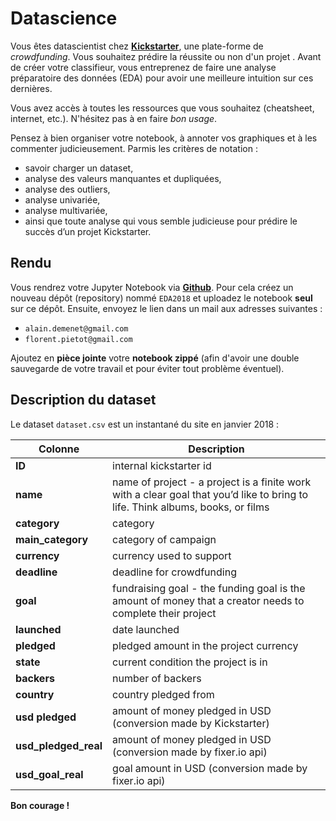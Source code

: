 # Datascience

Vous êtes datascientist chez [**Kickstarter**](https://www.kickstarter.com/), une plate-forme de _crowdfunding_. Vous souhaitez prédire la réussite ou non d'un projet . Avant de créer votre classifieur, vous entreprenez de faire une analyse préparatoire des données (EDA) pour avoir une meilleure intuition sur ces dernières.

Vous avez accès à toutes les ressources que vous souhaitez (cheatsheet, internet, etc.). N'hésitez pas à en faire _bon usage_.

Pensez à bien organiser votre notebook, à annoter vos graphiques et à les commenter judicieusement. Parmis les critères de notation :
- savoir charger un dataset,
- analyse des valeurs manquantes et dupliquées,
- analyse des outliers,
- analyse univariée,
- analyse multivariée,
- ainsi que toute analyse qui vous semble judicieuse pour prédire le succès d’un projet Kickstarter.

## Rendu

Vous rendrez votre Jupyter Notebook via [**Github**](https://github.com/). Pour cela créez un nouveau dépôt (repository) nommé `EDA2018` et uploadez le notebook **seul** sur ce dépôt. Ensuite, envoyez le lien dans un mail aux adresses suivantes :

- `alain.demenet@gmail.com`
- `florent.pietot@gmail.com`

Ajoutez en **pièce jointe** votre **notebook zippé** (afin d'avoir une double sauvegarde de votre travail et pour éviter tout problème éventuel).

## Description du dataset

Le dataset `dataset.csv` est un instantané du site en janvier 2018 :

Colonne | Description
------- | -------
**ID** | internal kickstarter id
**name** | name of project - a project is a finite work with a clear goal that you’d like to bring to life. Think albums, books, or films
**category** | category
**main_category** | category of campaign
**currency** | currency used to support
**deadline** | deadline for crowdfunding
**goal** | fundraising goal - the funding goal is the amount of money that a creator needs to complete their project
**launched** | date launched
**pledged** | pledged amount in the project currency
**state** | current condition the project is in
**backers** | number of backers
**country** | country pledged from
**usd pledged** | amount of money pledged in USD (conversion made by Kickstarter)
**usd_pledged_real** | amount of money pledged in USD (conversion made by fixer.io api)
**usd_goal_real** | goal amount in USD (conversion made by fixer.io api)

**Bon courage !**
